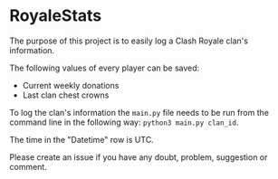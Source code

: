 # RoyaleStats
The purpose of this project is to easily log a Clash Royale clan's information.

The following values of every player can be saved:
* Current weekly donations
* Last clan chest crowns

To log the clan's information the `main.py` file needs to be run from the 
command line in the following way: `python3 main.py clan_id`. 

The time in the "Datetime" row is UTC.

Please create an issue if you have any doubt, problem, suggestion or comment.